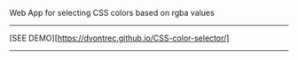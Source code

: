 Web App for selecting CSS colors based on rgba values

******************************************************
[SEE DEMO][https://dvontrec.github.io/CSS-color-selector/]
******************************************************
